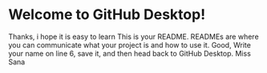 # Welcome to GitHub Desktop!
Thanks, i hope it is easy to learn
This is your README. READMEs are where you can communicate what your project is and how to use it.
Good,
Write your name on line 6, save it, and then head back to GitHub Desktop.
Miss Sana
